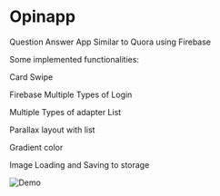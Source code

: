 # Opinapp
Question Answer App Similar to Quora using Firebase

Some implemented functionalities:

Card Swipe

Firebase Multiple Types of Login

Multiple Types of adapter List

Parallax layout with list

Gradient color

Image Loading and Saving to storage

<img src="https://camo.githubusercontent.com/e81d68c310ecf6814ae2c10520291d7f43e91421/687474703a2f2f7332302e706f7374696d672e6f72672f7766786276336b77642f6472617765726d656e752e676966" alt="Demo" data-canonical-src="http://s20.postimg.org/wfxbv3kwd/drawermenu.gif" style="max-width:100%;">


